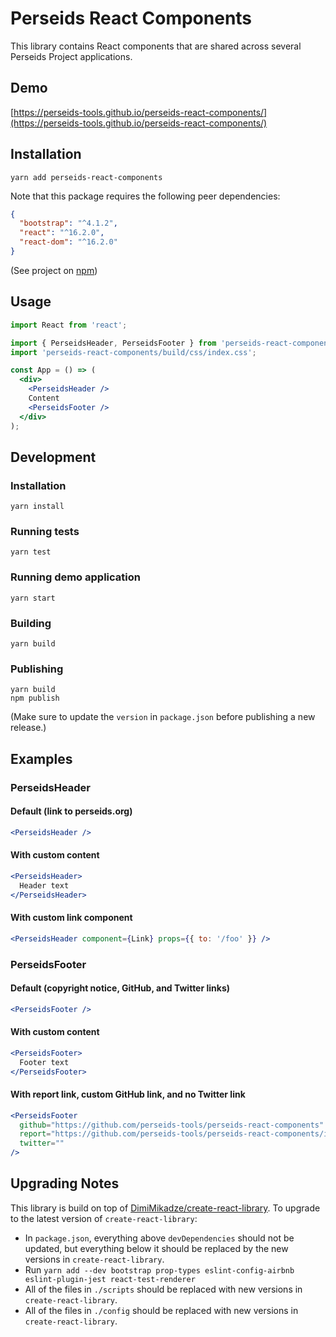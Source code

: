 # Perseids React Components

This library contains React components that are shared across several Perseids Project applications.

## Demo

[https://perseids-tools.github.io/perseids-react-components/](https://perseids-tools.github.io/perseids-react-components/)

## Installation

`yarn add perseids-react-components`

Note that this package requires the following peer dependencies:

```json
{
  "bootstrap": "^4.1.2",
  "react": "^16.2.0",
  "react-dom": "^16.2.0"
}
```

(See project on [npm](https://www.npmjs.com/package/perseids-react-components))

## Usage

```jsx
import React from 'react';

import { PerseidsHeader, PerseidsFooter } from 'perseids-react-components';
import 'perseids-react-components/build/css/index.css';

const App = () => (
  <div>
    <PerseidsHeader />
    Content
    <PerseidsFooter />
  </div>
);
```

## Development

### Installation

`yarn install`

### Running tests

`yarn test`

### Running demo application

`yarn start`

### Building

`yarn build`

### Publishing

```
yarn build
npm publish
```

(Make sure to update the `version` in `package.json` before publishing a new release.)

## Examples

### PerseidsHeader

#### Default (link to perseids.org)

```jsx
<PerseidsHeader />
```

#### With custom content

```jsx
<PerseidsHeader>
  Header text
</PerseidsHeader>
```

#### With custom link component

```jsx
<PerseidsHeader component={Link} props={{ to: '/foo' }} />
```

### PerseidsFooter

#### Default (copyright notice, GitHub, and Twitter links)

```jsx
<PerseidsFooter />
```

#### With custom content

```jsx
<PerseidsFooter>
  Footer text
</PerseidsFooter>
```

#### With report link, custom GitHub link, and no Twitter link

```jsx
<PerseidsFooter
  github="https://github.com/perseids-tools/perseids-react-components"
  report="https://github.com/perseids-tools/perseids-react-components/issues"
  twitter=""
/>
```

## Upgrading Notes

This library is build on top of [DimiMikadze/create-react-library](https://github.com/DimiMikadze/create-react-library).
To upgrade to the latest version of `create-react-library`:

* In `package.json`, everything above `devDependencies` should not be updated,
  but everything below it should be replaced by the new versions in `create-react-library`.
* Run `yarn add --dev bootstrap prop-types eslint-config-airbnb eslint-plugin-jest react-test-renderer`
* All of the files in `./scripts` should be replaced with new versions in `create-react-library`.
* All of the files in `./config` should be replaced with new versions in `create-react-library`.

